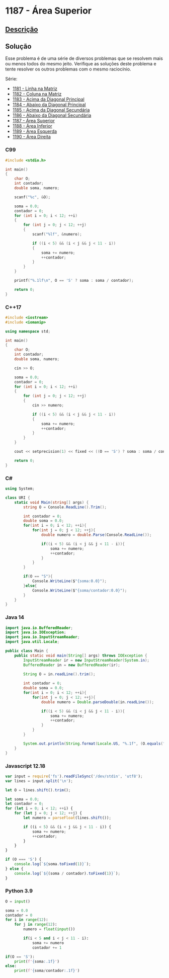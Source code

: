 # 1187 - Área Superior

## [Descrição](https://www.beecrowd.com.br/judge/pt/problems/view/1187)

## Solução

Esse problema é de uma série de diversos problemas que se resolvem mais ou menos todos do mesmo jeito. Verifique as soluções deste problema e tente resolver os outros problemas com o mesmo raciocínio.

Série:

* [1181 - Linha na Matriz](../1181/README.md)
* [1182 - Coluna na Matriz](../1182/README.md)
* [1183 - Acima da Diagonal Principal](../1183/README.md)
* [1184 - Abaixo da Diagonal Principal](../1184/README.md)
* [1185 - Acima da Diagonal Secundária](../1185/README.md)
* [1186 - Abaixo da Diagonal Secundária](../1186/README.md)
* [1187 - Área Superior](../1187/README.md)
* [1188 - Área Inferior](../1188/README.md)
* [1189 - Área Esquerda](../1189/README.md)
* [1190 - Área Direita](../1190/README.md)

### C99

```c
#include <stdio.h>

int main()
{
    char O;
    int contador;
    double soma, numero;

    scanf("%c", &O);

    soma = 0.0;
    contador = 0;
    for (int i = 0; i < 12; ++i)
    {
        for (int j = 0; j < 12; ++j)
        {
            scanf("%lf", &numero);

            if ((i < 5) && (i < j && j < 11 - i))
            {
                soma += numero;
                ++contador;
            }
        }
    }

    printf("%.1lf\n", O == 'S' ? soma : soma / contador);

    return 0;
}
```

### C++17

```cpp
#include <iostream>
#include <iomanip>

using namespace std;

int main()
{
    char O;
    int contador;
    double soma, numero;

    cin >> O;

    soma = 0.0;
    contador = 0;
    for (int i = 0; i < 12; ++i)
    {
        for (int j = 0; j < 12; ++j)
        {
            cin >> numero;

            if ((i < 5) && (i < j && j < 11 - i))
            {
                soma += numero;
                ++contador;
            }
        }
    }

    cout << setprecision(1) << fixed << ((O == 'S') ? soma : soma / contador) << endl;

    return 0;
}
```

### C#

```cs
using System;

class URI {
    static void Main(string[] args) {
        string O = Console.ReadLine().Trim();

        int contador = 0;
        double soma = 0.0;
        for(int i = 0; i < 12; ++i){
            for(int j = 0; j < 12; ++j){
                double numero = double.Parse(Console.ReadLine());

                if((i < 5) && (i < j && j < 11 - i)){
                    soma += numero;
                    ++contador;
                }
            }
        }

        if(O == "S"){
            Console.WriteLine($"{soma:0.0}");
        }else{
            Console.WriteLine($"{soma/contador:0.0}");
        }
    }
}
```

### Java 14

```java
import java.io.BufferedReader;
import java.io.IOException;
import java.io.InputStreamReader;
import java.util.Locale;

public class Main {
    public static void main(String[] args) throws IOException {
        InputStreamReader ir = new InputStreamReader(System.in);
        BufferedReader in = new BufferedReader(ir);
    
        String O = in.readLine().trim();

        int contador = 0;
        double soma = 0.0;
        for(int i = 0; i < 12; ++i){
            for(int j = 0; j < 12; ++j){
                double numero = Double.parseDouble(in.readLine());

                if((i < 5) && (i < j && j < 11 - i)){
                    soma += numero;
                    ++contador;
                }
            }
        }

        System.out.println(String.format(Locale.US, "%.1f", (O.equals("S") ? soma : soma/contador)));
    }
}
```

### Javascript 12.18

```js
var input = require('fs').readFileSync('/dev/stdin', 'utf8');
var lines = input.split('\n');

let O = lines.shift().trim();

let soma = 0.0;
let contador = 0;
for (let i = 0; i < 12; ++i) {
    for (let j = 0; j < 12; ++j) {
        let numero = parseFloat(lines.shift());

        if ((i < 5) && (i < j && j < 11 - i)) {
            soma += numero;
            ++contador;
        }
    }
}

if (O === 'S') {
    console.log(`${soma.toFixed(1)}`);
} else {
    console.log(`${(soma / contador).toFixed(1)}`);
}
```

### Python 3.9

```py
O = input()

soma = 0.0
contador = 0
for i in range(12):
    for j in range(12):
        numero = float(input())

        if(i < 5 and i < j < 11 - i):
            soma += numero
            contador += 1

if(O == 'S'):
    print(f'{soma:.1f}')
else:
    print(f'{soma/contador:.1f}')
```